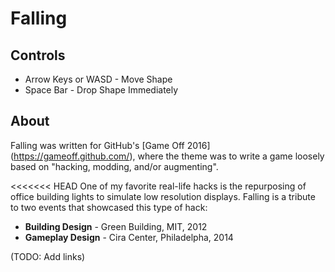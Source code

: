 # Falling

## Controls

* Arrow Keys or WASD - Move Shape
* Space Bar - Drop Shape Immediately

## About

Falling was written for GitHub's [Game Off 2016] (https://gameoff.github.com/), where the theme was to write a game loosely based on "hacking, modding, and/or augmenting".

<<<<<<< HEAD
One of my favorite real-life hacks is the repurposing of office building lights to simulate low resolution displays. Falling is a tribute to two events that showcased this type of hack:

* **Building Design** - Green Building, MIT, 2012
* **Gameplay Design** - Cira Center, Philadelpha, 2014

(TODO: Add links)